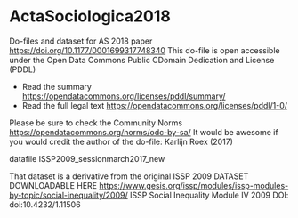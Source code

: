 # ActaSociologica2018
Do-files and dataset for AS 2018 paper https://doi.org/10.1177/0001699317748340
This do-file is open accessible under the Open Data Commons Public CDomain Dedication and License (PDDL)
- Read the summary https://opendatacommons.org/licenses/pddl/summary/
- Read the full legal text https://opendatacommons.org/licenses/pddl/1-0/

Please be sure to check the Community Norms https://opendatacommons.org/norms/odc-by-sa/
It would be awesome if you would credit the author of the do-file: Karlijn Roex (2017)


datafile ISSP2009_sessionmarch2017_new

That dataset is a derivative from the original ISSP 2009 DATASET DOWNLOADABLE HERE https://www.gesis.org/issp/modules/issp-modules-by-topic/social-inequality/2009/
ISSP Social Inequality Module IV 2009
DOI: doi:10.4232/1.11506

